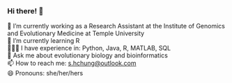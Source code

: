 ### Hi there! 👋

🔭 I’m currently working as a Research Assistant at the Institute of Genomics and Evolutionary Medicine at Temple University <br>
🌱 I’m currently learning R <br>
👩🏼‍💻 I have experience in: Python, Java, R, MATLAB, SQL <br>
💬 Ask me about evolutionary biology and bioinformatics <br>
📫 How to reach me: s.hchung@outlook.com <br>
😄 Pronouns: she/her/hers

<!--
**Sarah-Chung/Sarah-Chung** is a ✨ _special_ ✨ repository because its `README.md` (this file) appears on your GitHub profile.

Here are some ideas to get you started:

🔭 I’m currently working as a Research Assistant in the Institute of Genomics and Evolutionary Medicine at Temple University, Philadelphia
🌱 I’m currently learning R
💬 Ask me about evolutionary biology and bioinformatics
📫 How to reach me: s.hchung@outlook.com
😄 Pronouns: she/her/hers
-->
